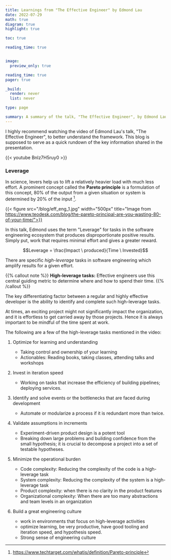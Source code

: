 ```yaml
---
title: Learnings from "The Effective Engineer" by Edmond Lau
date: 2022-07-29
math: true
diagram: true
highlight: true

toc: true

reading_time: true


image:
  preview_only: true

reading_time: true
pager: true

_build:
  render: never
  list: never

type: page

summary: A summary of the talk, "The Effective Engineer", by Edmond Lau. In this talk, Edmond shares about a framework called **leverage** that can be used to identify high-impact activites which produce disproportionate results.
---
```


I highly recommend watching the video of Edmond Lau's talk, "The Effective Engineer", to better understand the framework. This blog is supposed to serve as a quick rundown of the key information shared in the presentation.

{{< youtube BnIz7H5ruy0 >}}

### Leverage

In science, levers help us to lift a relatively heavier load with much less effort. A prominent concept called the **Pareto principle** is a formulation of this concept, 80% of the output from a given situation or system is determined by 20% of the input [^1].

{{< figure src="/blog/eff_eng_1.jpg" width="500px" title="Image from https://www.teodesk.com/blog/the-pareto-principal-are-you-wasting-80-of-your-time/">}}

In this talk, Edmond uses the term "Leverage" for tasks in the software engineering ecosystem that produces disproportionate positive results. Simply put, work that requires minimal effort and gives a greater reward.

$$Leverage = \frac{Impact \ produced}{Time \ Invested}$$

There are specific _high-leverage_ tasks in software engineering which amplify results for a given effort.

{{% callout note %}}
**High-leverage tasks:** Effective engineers use this central guiding metric to determine where and how to spend their time.
{{% /callout %}}

The key differentiating factor between a regular and highly effective developer is the ability to identify and complete such high-leverage tasks.

At times, an exciting project might not significantly impact the organization, and it is effortless to get carried away by those projects. Hence it is always important to be mindful of the time spent at work.

The following are a few of the high-leverage tasks mentioned in the video:

1. Optimize for learning and understanding

   - Taking control and ownership of your learning
   - Actionables: Reading books, taking classes, attending talks and workshops

2. Invest in iteration speed

   - Working on tasks that increase the efficiency of building pipelines; deploying services.

3. Identify and solve events or the bottlenecks that are faced during development

   - Automate or modularize a process if it is redundant more than twice.

4. Validate assumptions in increments

   - Experiment-driven product design is a potent tool
   - Breaking down large problems and building confidence from the small hypothesis; it is crucial to decompose a project into a set of testable hypotheses.

5. Minimize the operational burden

   - Code complexity: Reducing the complexity of the code is a high-leverage task
   - System complexity: Reducing the complexity of the system is a high-leverage task
   - Product complexity: when there is no clarity in the product features
   - Organizational complexity: When there are too many abstractions and team levels in an organization

6. Build a great engineering culture

   - work in environments that focus on high-leverage activities
   - optimize learning, be very productive, have good tooling and iteration speed, and hypothesis speed.
   - Strong sense of engineering culture

[^1]: https://www.techtarget.com/whatis/definition/Pareto-principle
